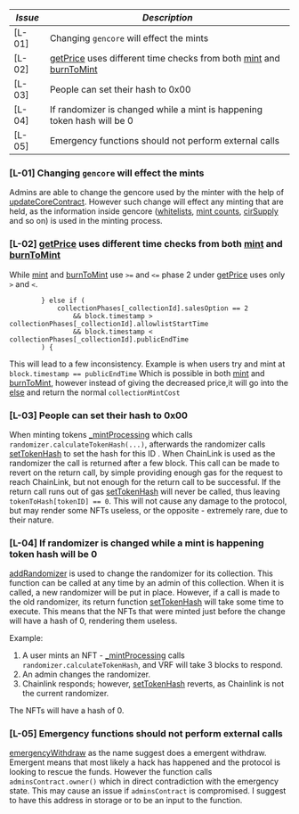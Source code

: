 | *Issue* | *Description*                                                                                                                                                                                                                                                                                                                                                              |
|---------|----------------------------------------------------------------------------------------------------------------------------------------------------------------------------------------------------------------------------------------------------------------------------------------------------------------------------------------------------------------------------|
| [L-01]  | Changing `gencore` will effect the mints                                                                                                                                                                                                                                                                                                                                   |
| [L-02]  | [getPrice](https://github.com/code-423n4/2023-10-nextgen/blob/main/smart-contracts/MinterContract.sol#L540) uses different time checks from both [mint](https://github.com/code-423n4/2023-10-nextgen/blob/main/smart-contracts/MinterContract.sol#L202) and [burnToMint](https://github.com/code-423n4/2023-10-nextgen/blob/main/smart-contracts/MinterContract.sol#L260) |
| [L-03]  | People can set their hash to 0x00 |                                                                                                                                                                                                                                                 
| [L-04]  | If randomizer is changed while a mint is happening token hash will be 0 |                                          
| [L-05]  | Emergency functions should not perform external calls |

### [L-01] Changing `gencore` will effect the mints
Admins are able to change the gencore used by the minter with the help of [updateCoreContract](). However such change will effect any minting that are held, as the information inside gencore ([whitelists](https://github.com/code-423n4/2023-10-nextgen/blob/main/smart-contracts/MinterContract.sol#L261), [mint counts](https://github.com/code-423n4/2023-10-nextgen/blob/main/smart-contracts/MinterContract.sol#L213C50-L213C82), [cirSupply](https://github.com/code-423n4/2023-10-nextgen/blob/main/smart-contracts/MinterContract.sol#L220) and so on) is used in the minting process.


### [L-02] [getPrice](https://github.com/code-423n4/2023-10-nextgen/blob/main/smart-contracts/MinterContract.sol#L540) uses different time checks from both [mint](https://github.com/code-423n4/2023-10-nextgen/blob/main/smart-contracts/MinterContract.sol#L202) and [burnToMint](https://github.com/code-423n4/2023-10-nextgen/blob/main/smart-contracts/MinterContract.sol#L260)

While [mint](https://github.com/code-423n4/2023-10-nextgen/blob/main/smart-contracts/MinterContract.sol#L202) and [burnToMint](https://github.com/code-423n4/2023-10-nextgen/blob/main/smart-contracts/MinterContract.sol#L260) use `>=` and `<=` phase 2 under [getPrice](https://github.com/code-423n4/2023-10-nextgen/blob/main/smart-contracts/MinterContract.sol#L540) uses only `>` and `<`.
```solidity
        } else if (
            collectionPhases[_collectionId].salesOption == 2
                && block.timestamp > collectionPhases[_collectionId].allowlistStartTime 
                && block.timestamp < collectionPhases[_collectionId].publicEndTime
        ) {
```
This will lead to a few inconsistency. Example is when users try and mint at `block.timestamp == publicEndTime` Which is possible in both [mint](https://github.com/code-423n4/2023-10-nextgen/blob/main/smart-contracts/MinterContract.sol#L202) and [burnToMint](https://github.com/code-423n4/2023-10-nextgen/blob/main/smart-contracts/MinterContract.sol#L260), however instead of giving the decreased price,it will go into the [else](https://github.com/code-423n4/2023-10-nextgen/blob/main/smart-contracts/MinterContract.sol#L566) and return the normal `collectionMintCost`

### [L-03] People can set their hash to 0x00

When minting tokens [_mintProcessing](https://github.com/code-423n4/2023-10-nextgen/blob/main/smart-contracts/NextGenCore.sol#L227-L232) which calls `randomizer.calculateTokenHash(...)`, afterwards the randomizer calls [setTokenHash](https://github.com/code-423n4/2023-10-nextgen/blob/main/smart-contracts/NextGenCore.sol#L299-L303) to set the hash for this ID . When ChainLink is used as the randomizer the call is returned after a few block. This call can be made to revert on the return call, by simple providing enough gas for the request to reach ChainLink, but not enough for the return call to be successful. If the return call runs out of gas [setTokenHash](https://github.com/code-423n4/2023-10-nextgen/blob/main/smart-contracts/NextGenCore.sol#L299-L303) will never be called, thus leaving `tokenToHash[tokenID] == 0`. This will not cause any damage to the protocol, but may render some NFTs useless, or the opposite - extremely rare, due to their nature.

### [L-04] If randomizer is changed while a mint is happening token hash will be 0
[addRandomizer](https://github.com/code-423n4/2023-10-nextgen/blob/main/smart-contracts/NextGenCore.sol#L170-L174) is used to change the randomizer for its collection. This function can be called at any time by an admin of this collection. When it is called, a new randomizer will be put in place. However, if a call is made to the old randomizer, its return function [setTokenHash](https://github.com/code-423n4/2023-10-nextgen/blob/main/smart-contracts/NextGenCore.sol#L299-L303) will take some time to execute. This means that the NFTs that were minted just before the change will have a hash of 0, rendering them useless.

Example:
1. A user mints an NFT - [_mintProcessing](https://github.com/code-423n4/2023-10-nextgen/blob/main/smart-contracts/NextGenCore.sol#L229) calls `randomizer.calculateTokenHash`, and VRF will take 3 blocks to respond.
2. An admin changes the randomizer.
3. Chainlink responds; however, [setTokenHash](https://github.com/code-423n4/2023-10-nextgen/blob/main/smart-contracts/NextGenCore.sol#L299-L303) reverts, as Chainlink is not the current randomizer.

The NFTs will have a hash of 0.

### [L-05] Emergency functions should not perform external calls 

[emergencyWithdraw](https://github.com/code-423n4/2023-10-nextgen/blob/main/smart-contracts/MinterContract.sol#L461-L466) as the name suggest does a emergent withdraw. Emergent means that most likely a hack has happened and the protocol is looking to rescue the funds. However the function calls `adminsContract.owner()` which in direct contradiction with the emergency state. This may cause an issue if `adminsContract` is compromised. I suggest to have this address in storage or to be an input to the function. 